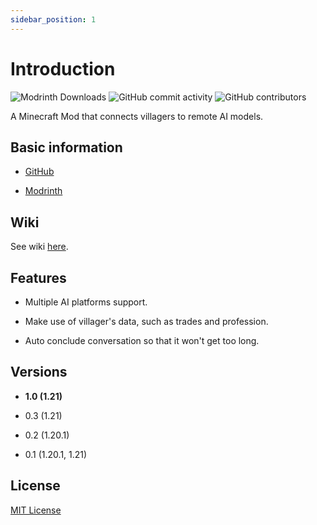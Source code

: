 ```yaml
---
sidebar_position: 1
---
```


# Introduction

![Modrinth Downloads](https://img.shields.io/modrinth/dt/say-something)
![GitHub commit activity](https://img.shields.io/github/commit-activity/m/ranzeplay/saysth)
![GitHub contributors](https://img.shields.io/github/contributors/ranzeplay/saysth)

A Minecraft Mod that connects villagers to remote AI models.

## Basic information

- [GitHub](https://github.com/Ranzeplay/saysth)

- [Modrinth](https://modrinth.com/mod/say-something/)

## Wiki

See wiki [here](https://saysth.ranzeplay.space).

## Features

- Multiple AI platforms support.

- Make use of villager's data, such as trades and profession.

- Auto conclude conversation so that it won't get too long.

## Versions

- **1.0 (1.21)**

- 0.3 (1.21)

- 0.2 (1.20.1)

- 0.1 (1.20.1, 1.21)

## License

[MIT License](https://github.com/Ranzeplay/saysth/blob/master/LICENSE)
